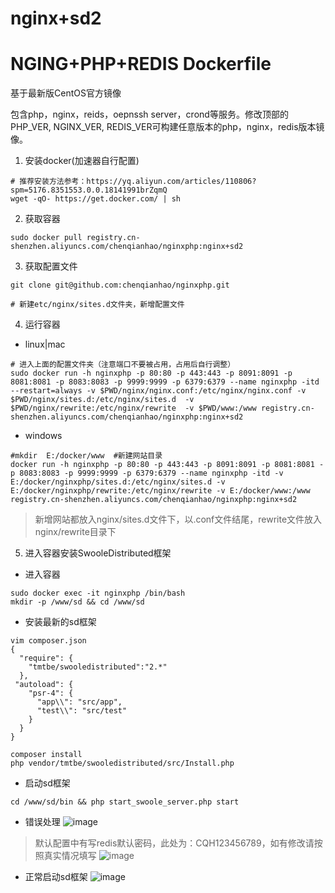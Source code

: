 # nginx+sd2


NGING+PHP+REDIS Dockerfile
=================

基于最新版CentOS官方镜像

包含php，nginx，reids，oepnssh server，crond等服务。修改顶部的PHP_VER, NGINX_VER, REDIS_VER可构建任意版本的php，nginx，redis版本镜像。

1. 安装docker(加速器自行配置)

```
# 推荐安装方法参考：https://yq.aliyun.com/articles/110806?spm=5176.8351553.0.0.18141991brZqmQ
wget -qO- https://get.docker.com/ | sh
```
2. 获取容器

```
sudo docker pull registry.cn-shenzhen.aliyuncs.com/chenqianhao/nginxphp:nginx+sd2
```
3. 获取配置文件

```
git clone git@github.com:chenqianhao/nginxphp.git

# 新建etc/nginx/sites.d文件夹，新增配置文件
```

4. 运行容器

- linux|mac
```
# 进入上面的配置文件夹（注意端口不要被占用，占用后自行调整）
sudo docker run -h nginxphp -p 80:80 -p 443:443 -p 8091:8091 -p 8081:8081 -p 8083:8083 -p 9999:9999 -p 6379:6379 --name nginxphp -itd --restart=always -v $PWD/nginx/nginx.conf:/etc/nginx/nginx.conf -v $PWD/nginx/sites.d:/etc/nginx/sites.d  -v $PWD/nginx/rewrite:/etc/nginx/rewrite  -v $PWD/www:/www registry.cn-shenzhen.aliyuncs.com/chenqianhao/nginxphp:nginx+sd2

```
-  windows  
```
#mkdir  E:/docker/www  #新建网站目录
docker run -h nginxphp -p 80:80 -p 443:443 -p 8091:8091 -p 8081:8081 -p 8083:8083 -p 9999:9999 -p 6379:6379 --name nginxphp -itd -v E:/docker/nginxphp/sites.d:/etc/nginx/sites.d -v E:/docker/nginxphp/rewrite:/etc/nginx/rewrite -v E:/docker/www:/www registry.cn-shenzhen.aliyuncs.com/chenqianhao/nginxphp:nginx+sd2
```
> 新增网站都放入nginx/sites.d文件下，以.conf文件结尾，rewrite文件放入nginx/rewrite目录下

5. 进入容器安装SwooleDistributed框架
* 进入容器
```
sudo docker exec -it nginxphp /bin/bash
mkdir -p /www/sd && cd /www/sd
```
* 安装最新的sd框架
```
vim composer.json
{
  "require": {
    "tmtbe/swooledistributed":"2.*"
  },
 "autoload": {
    "psr-4": {
      "app\\": "src/app",
      "test\\": "src/test"
    }
  }
}
```
```
composer install
php vendor/tmtbe/swooledistributed/src/Install.php
```
* 启动sd框架
```
cd /www/sd/bin && php start_swoole_server.php start
```
* 错误处理
![image](http://oxnd75eqj.bkt.clouddn.com/UC20180402_145545.png)
> 默认配置中有写redis默认密码，此处为：CQH123456789，如有修改请按照真实情况填写
![image](http://oxnd75eqj.bkt.clouddn.com/UC20180402_150131.png)

* 正常启动sd框架
![image](http://oxnd75eqj.bkt.clouddn.com/UC20180402_150231.png)
